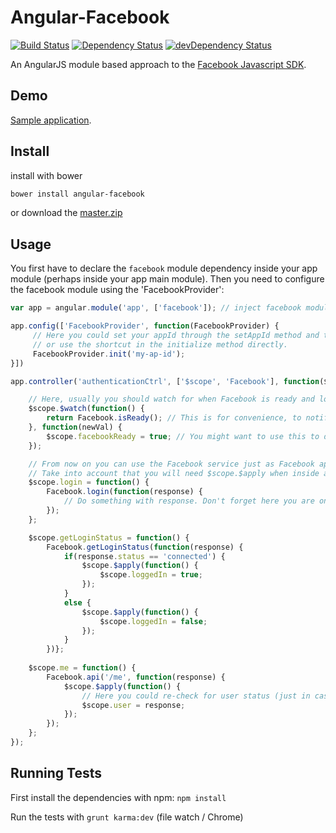 Angular-Facebook
==================

[![Build Status](https://travis-ci.org/Ciul/angular-facebook.png?branch=master)](https://travis-ci.org/Ciul/angular-facebook) 
[![Dependency Status](https://david-dm.org/Ciul/angular-facebook.png)](https://david-dm.org/Ciul/angular-facebook) 
[![devDependency Status](https://david-dm.org/Ciul/angular-facebook/dev-status.png)](https://david-dm.org/Ciul/angular-facebook#info=devDependencies)

An AngularJS module based approach to the [Facebook Javascript SDK](https://developers.facebook.com/docs/reference/javascript/).

## Demo

[Sample application](http://plnkr.co/edit/dDAmvdCibv46ULfgKCd3?p=preview).

## Install

install with bower
```bash
bower install angular-facebook
```
or download the [master.zip](https://github.com/Ciul/angular-facebook/archive/master.zip)

## Usage

You first have to declare the ```facebook``` module dependency inside your app module (perhaps inside your app main module).
Then you need to configure the facebook module using the 'FacebookProvider':

```javascript
var app = angular.module('app', ['facebook']); // inject facebook module

app.config(['FacebookProvider', function(FacebookProvider) {
     // Here you could set your appId through the setAppId method and then initialize
     // or use the shortcut in the initialize method directly.
     FacebookProvider.init('my-ap-id');
}])

app.controller('authenticationCtrl', ['$scope', 'Facebook'], function($scope, Facebook) {

    // Here, usually you should watch for when Facebook is ready and loaded
    $scope.$watch(function() {
        return Facebook.isReady(); // This is for convenience, to notify if Facebook is loaded and ready to go.
    }, function(newVal) {
        $scope.facebookReady = true; // You might want to use this to disable/show/hide buttons and else
    });

    // From now on you can use the Facebook service just as Facebook api says
    // Take into account that you will need $scope.$apply when inside a Facebook function's scope and not angular
    $scope.login = function() {
        Facebook.login(function(response) {
            // Do something with response. Don't forget here you are on Facebook scope so use $scope.$apply
        });
    };

    $scope.getLoginStatus = function() {
        Facebook.getLoginStatus(function(response) {
            if(response.status == 'connected') {
                $scope.$apply(function() {
                    $scope.loggedIn = true;
                });
            }
            else {
                $scope.$apply(function() {
                    $scope.loggedIn = false;
                });
            }
        })};
    
    $scope.me = function() {
        Facebook.api('/me', function(response) {
            $scope.$apply(function() {
                // Here you could re-check for user status (just in case)
                $scope.user = response;
            });
        });
    };
});
```

## Running Tests

First install the dependencies with npm: `npm install`

Run the tests with `grunt karma:dev` (file watch / Chrome)
